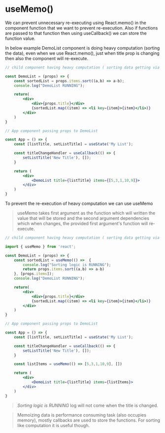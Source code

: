 # useMemo()

We can prevent unnecessary re-executing using React.memo() in the component function that we want to prevent re-execution. Also if functions are passed to that function then using useCallback() we can store the function value.

In below example DemoList component is doing heavy computation (sorting the data), even when we use React.memo(), just when title prop is changing then also the component will re-execute.

```jsx
// child component having heavy computation ( sorting data getting via props)

const DemoList = (props) => {
    const sortedList = props.items.sort((a,b) => a-b);
    console.log("DemoList RUNNING");

    return(
        <div>
            <div>{props.title}</div>
            {sortedList.map((item) => <li key={item}>{item}</li>)}
        </div>
    )
}
```

```jsx
// App component passing props to DemoList

const App = () => {
    const [listTitle, setListTitle] = useState('My List');

    const titleChangeHandler = useCallback(() => {
        setListTitle('New Title'), []);
    }

    return (
        <div>
            <DemoList title={listTitle} items={[5,3,1,10,9]}>
        </div>
    )
}
```

To prevent the re-execution of heavy computation we can use useMemo

> useMemo takes first argument as the function which will written the value that will be stored and the second argument dependencies which when changes, the provided first argument's function will re-execute.


```jsx
// child component having heavy computation ( sorting data getting via props)

import { useMemo } from 'react';

const DemoList = (props) => {
    const sortedList = useMemo(() =>  {
        console.log("Sorting logic is RUNNING");
        return props.items.sort((a,b) => a-b)
    }, [props.items]);
    console.log("DemoList RUNNING");

    return(
        <div>
            <div>{props.title}</div>
            {sortedList.map((item) => <li key={item}>{item}</li>)}
        </div>
    )
}
```

```jsx
// App component passing props to DemoList

const App = () => {
    const [listTitle, setListTitle] = useState('My List');

    const titleChangeHandler = useCallback(() => {
        setListTitle('New Title'), []);
    }

    const listItems = useMemo(() => [5,3,1,10,9], [])

    return (
        <div>
            <DemoList title={listTitle} items={listItems}>
        </div>
    )
}
```

> *Sorting logic is RUNNING* log will not come when the title is changed.

> Memoizing data is performance consuming task (also occupies memory), mostly callbacks are used to store the functions. For sorting like computation it is useful though.
